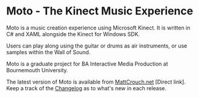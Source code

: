 Moto - The Kinect Music Experience
==================================

Moto is a music creation experience using Microsoft Kinect. It is written in C# and XAML alongside the Kinect for Windows SDK.

Users can play along using the guitar or drums as air instruments, or use samples within the Wall of Sound.

Moto is a graduate project for BA Interactive Media Production at Bournemouth University.

The latest version of Moto is available from [MattCrouch.net](http://www.mattcrouch.net/moto/download "Download Moto") [Direct link]. Keep a track of the [Changelog](https://github.com/MattCrouch/Moto/blob/master/changelog.md "Moto Changelog") as to what's new in each release.